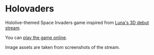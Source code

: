 # Holovaders

Hololive-themed Space Invaders game inspired from [Luna's 3D debut stream](https://youtu.be/0l9u9uezX_4?t=2236).

You can [play the game online](https://holovaders.netlify.app/).

Image assets are taken from screenshots of the stream.
